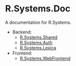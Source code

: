 # R.Systems.Doc

A documentation for R.Systems.

- Backend:
  - [R.Systems.Shared](https://github.com/lrydzkowski/R.Systems.Shared)
  - [R.Systems.Auth](https://github.com/lrydzkowski/R.Systems.Auth)
  - [R.Systems.Lexica](https://github.com/lrydzkowski/R.Systems.Lexica)
- Frontend:
  - [R.Systems.WebFrontend](https://github.com/lrydzkowski/R.Systems.WebFrontend)
